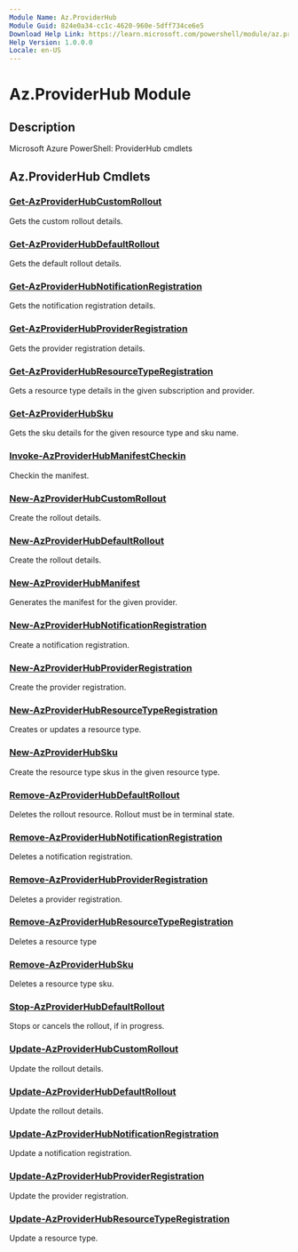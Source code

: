 ```yaml
---
Module Name: Az.ProviderHub
Module Guid: 824e0a34-cc1c-4620-960e-5dff734ce6e5
Download Help Link: https://learn.microsoft.com/powershell/module/az.providerhub
Help Version: 1.0.0.0
Locale: en-US
---
```


# Az.ProviderHub Module
## Description
Microsoft Azure PowerShell: ProviderHub cmdlets

## Az.ProviderHub Cmdlets
### [Get-AzProviderHubCustomRollout](Get-AzProviderHubCustomRollout.md)
Gets the custom rollout details.

### [Get-AzProviderHubDefaultRollout](Get-AzProviderHubDefaultRollout.md)
Gets the default rollout details.

### [Get-AzProviderHubNotificationRegistration](Get-AzProviderHubNotificationRegistration.md)
Gets the notification registration details.

### [Get-AzProviderHubProviderRegistration](Get-AzProviderHubProviderRegistration.md)
Gets the provider registration details.

### [Get-AzProviderHubResourceTypeRegistration](Get-AzProviderHubResourceTypeRegistration.md)
Gets a resource type details in the given subscription and provider.

### [Get-AzProviderHubSku](Get-AzProviderHubSku.md)
Gets the sku details for the given resource type and sku name.

### [Invoke-AzProviderHubManifestCheckin](Invoke-AzProviderHubManifestCheckin.md)
Checkin the manifest.

### [New-AzProviderHubCustomRollout](New-AzProviderHubCustomRollout.md)
Create the rollout details.

### [New-AzProviderHubDefaultRollout](New-AzProviderHubDefaultRollout.md)
Create the rollout details.

### [New-AzProviderHubManifest](New-AzProviderHubManifest.md)
Generates the manifest for the given provider.

### [New-AzProviderHubNotificationRegistration](New-AzProviderHubNotificationRegistration.md)
Create a notification registration.

### [New-AzProviderHubProviderRegistration](New-AzProviderHubProviderRegistration.md)
Create the provider registration.

### [New-AzProviderHubResourceTypeRegistration](New-AzProviderHubResourceTypeRegistration.md)
Creates or updates a resource type.

### [New-AzProviderHubSku](New-AzProviderHubSku.md)
Create the resource type skus in the given resource type.

### [Remove-AzProviderHubDefaultRollout](Remove-AzProviderHubDefaultRollout.md)
Deletes the rollout resource.
Rollout must be in terminal state.

### [Remove-AzProviderHubNotificationRegistration](Remove-AzProviderHubNotificationRegistration.md)
Deletes a notification registration.

### [Remove-AzProviderHubProviderRegistration](Remove-AzProviderHubProviderRegistration.md)
Deletes a provider registration.

### [Remove-AzProviderHubResourceTypeRegistration](Remove-AzProviderHubResourceTypeRegistration.md)
Deletes a resource type

### [Remove-AzProviderHubSku](Remove-AzProviderHubSku.md)
Deletes a resource type sku.

### [Stop-AzProviderHubDefaultRollout](Stop-AzProviderHubDefaultRollout.md)
Stops or cancels the rollout, if in progress.

### [Update-AzProviderHubCustomRollout](Update-AzProviderHubCustomRollout.md)
Update the rollout details.

### [Update-AzProviderHubDefaultRollout](Update-AzProviderHubDefaultRollout.md)
Update the rollout details.

### [Update-AzProviderHubNotificationRegistration](Update-AzProviderHubNotificationRegistration.md)
Update a notification registration.

### [Update-AzProviderHubProviderRegistration](Update-AzProviderHubProviderRegistration.md)
Update the provider registration.

### [Update-AzProviderHubResourceTypeRegistration](Update-AzProviderHubResourceTypeRegistration.md)
Update a resource type.

